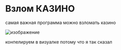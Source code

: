 # Взлом КАЗИНО
самая важная программа
можно взломать казино

![изображение](https://user-images.githubusercontent.com/35576482/133062671-4fa24c6a-3024-4700-a98c-825a8d7cda4a.png)

конпелируем в визуалке потому что я так сказал
